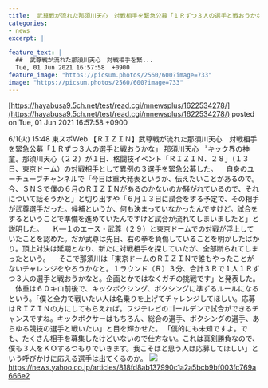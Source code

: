 ```yaml
---
title:  武尊戦が流れた那須川天心　対戦相手を緊急公募「１Ｒずつ３人の選手と戦おうかな」  
categories:
- news
excerpt: |
  
feature_text: |
  ##  武尊戦が流れた那須川天心　対戦相手を緊...
  Tue, 01 Jun 2021 16:57:58  +0900
feature_image: "https://picsum.photos/2560/600?image=733"
image: "https://picsum.photos/2560/600?image=733"
---
```


[https://hayabusa9.5ch.net/test/read.cgi/mnewsplus/1622534278/](https://hayabusa9.5ch.net/test/read.cgi/mnewsplus/1622534278/)
posted on Tue, 01 Jun 2021 16:57:58  +0900

<!--more-->

6/1(火) 15:48 東スポWeb 【ＲＩＺＩＮ】武尊戦が流れた那須川天心　対戦相手を緊急公募「１Ｒずつ３人の選手と戦おうかな」 那須川天心 〝キック界の神童〟那須川天心（２２）が１日、格闘技イベント「ＲＩＺＩＮ．２８」（１３日、東京ドーム）の対戦相手として異例の３選手を緊急公募した。 　自身のユーチューブチャンネルで「今日は重大発表というか、伝えたいことがあるので。今、ＳＮＳで僕の６月のＲＩＺＩＮがあるのかないのか騒がれているので、それについて話そうかと」と切り出すや「６月１３日に試合をする予定で、その相手が武尊選手だった。候補というか、何も決まっていなかったんですけど。試合をするということで準備を進めていたんですけど試合が流れてしまいましたと」と説明した。 　Ｋ—１のエース・武尊（２９）と東京ドームでの対戦が浮上していたことを認めた。だが武尊は先日、右の拳を負傷していることを明かしたばかり。頂上対決は延期となり、新たに対戦相手を探していたが、全部断られてしまったという。 　そこで那須川は「東京ドームのＲＩＺＩＮで誰もやったことがないチャレンジをやろうかなと。１ラウンド（Ｒ）３分、合計３Ｒで１人１Ｒずつ３人の選手と戦おうかなと。企画とかではなくガチの挑戦です」と発表した。 　体重は６０キロ前後で、キックボクシング、ボクシングに準ずるルールになるという。「僕と全力で戦いたい人は名乗りを上げてチャレンジしてほしい。応募はＲＩＺＩＮの方にしてもらえれば。フジテレビのゴールデンで試合ができるチャンスですね。キックボクサーはもちろん、総合の選手、ボクシングの選手、あらゆる競技の選手と戦いたい」と目を輝かせた。 「僕的にも未知ですよ。でも、たくさん相手を募集したけどいないので仕方ない。これは真剣勝負なので、僕も３人をＫＯするつもりでいきます。我こそはと思う人は応募してほしい」という呼びかけに応える選手は出てくるのか。 ![](https://amd-pctr.c.yimg.jp/r/iwiz-amd/20210601-03239730-tospoweb-000-5-view.jpg) https://news.yahoo.co.jp/articles/818fd8ab137990c1a2a5bcb9bf003fc769a666e2
